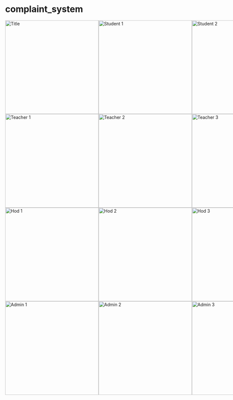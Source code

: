 # complaint_system
<div style="display: flex; align-items: center;">
  <img src="https://github.com/user-attachments/assets/8d60fc10-61f0-4893-8314-9e0d470b438d" alt="Title" width="300">
  <img src="https://github.com/user-attachments/assets/66dac06d-bb84-4ee4-b5b7-1690cba51929" alt="Student 1" width="300">
  <img src="https://github.com/user-attachments/assets/20d95114-4e78-4258-8479-7b59610b5cb3" alt="Student 2" width="300">
  <img src="https://github.com/user-attachments/assets/785bd0eb-4f89-4b1a-a6af-fe7ccc4f3c9e" alt="student 3" width="300">
  <img src="https://github.com/user-attachments/assets/6bc338f6-7e3b-4e84-af77-4695c64358d2" alt="student 4" width="300">  
</div>
<div style="display: flex; align-items: center;">
  <img src="https://github.com/user-attachments/assets/2fd39eec-d280-45f0-9472-acb580d67cfd" alt="Teacher 1" width="300"> 
 <img src="https://github.com/user-attachments/assets/0ecd0350-9cb5-4523-a0b1-71d683d3f67c" alt="Teacher 2" width="300"> 
 <img src="https://github.com/user-attachments/assets/01f6b860-7470-417e-b41e-523dfcaa2944" alt="Teacher 3" width="300"> 
 <img src="https://github.com/user-attachments/assets/00aa28a2-cdb1-43a8-9008-70c0620f6cdf" alt="Teacher 4" width="300"> 
</div>
<div style="display: flex; align-items: center;">
 <img src="https://github.com/user-attachments/assets/a96571c2-d1ea-449b-a35c-691b954b0107" alt="Hod 1" width="300"> 
<img src="https://github.com/user-attachments/assets/d6d93205-5b52-4552-8f08-f25cac4553c5" alt="Hod 2" width="300"> 
<img src="https://github.com/user-attachments/assets/5e740a8c-02c9-4608-920d-a9b9a1f065a0" alt="Hod 3" width="300"> 
<img src="https://github.com/user-attachments/assets/96f1f79f-a4ed-453a-90e2-9e83105736eb" alt="Hod 4" width="300"> 
<img src="https://github.com/user-attachments/assets/dd00bc1c-a0bf-4cb7-86e7-05d29db56e06" alt="Hod 5" width="300"> 
</div>
<div style="display: flex; align-items: center;">
  <img src="https://github.com/user-attachments/assets/33baa36f-d12d-4837-9667-af951a6a6389" alt="Admin 1" width="300"> 
<img src="https://github.com/user-attachments/assets/af876be6-031c-4d5c-a6f2-47363279cc72" alt="Admin 2" width="300"> 
<img src="https://github.com/user-attachments/assets/1ff8eea1-72a1-438c-8006-9ac6c59739f0" alt="Admin 3" width="300"> 
<img src="https://github.com/user-attachments/assets/4637b6a0-1a74-49fb-9580-9c6839cd2df4" alt="Admin 4" width="300"> 
<img src="https://github.com/user-attachments/assets/08140ac3-3288-47c4-94a8-7c82976609bc" alt="Admin 5" width="300"> 
<img src="https://github.com/user-attachments/assets/640b330f-0aa6-4e21-b20a-7664628310cf" alt="Admin 6" width="300">
<img src="https://github.com/user-attachments/assets/e721f63d-1c74-48ac-a5c6-7931287c1f0a" alt="screenshot 1" width="300">
<img src="https://github.com/user-attachments/assets/a4b9ef18-8d55-4f2d-b26f-7861e373795d" alt="screenshot 2" width="300">
 

</div>

